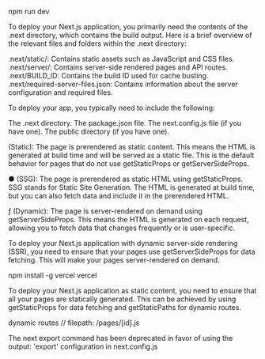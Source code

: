 npm run dev

To deploy your Next.js application, you primarily need the contents of the .next directory, which contains the build output. Here is a brief overview of the relevant files and folders within the .next directory:

.next/static/: Contains static assets such as JavaScript and CSS files.
.next/server/: Contains server-side rendered pages and API routes.
.next/BUILD_ID: Contains the build ID used for cache busting.
.next/required-server-files.json: Contains information about the server configuration and required files.

To deploy your app, you typically need to include the following:

The .next directory.
The package.json file.
The next.config.js file (if you have one).
The public directory (if you have one).


 (Static): The page is prerendered as static content. This means the HTML is generated at build time and will be served as a static file. This is the default behavior for pages that do not use getStaticProps or getServerSideProps.

● (SSG): The page is prerendered as static HTML using getStaticProps. SSG stands for Static Site Generation. The HTML is generated at build time, but you can also fetch data and include it in the prerendered HTML.

ƒ (Dynamic): The page is server-rendered on demand using getServerSideProps. This means the HTML is generated on each request, allowing you to fetch data that changes frequently or is user-specific.

To deploy your Next.js application with dynamic server-side rendering (SSR), you need to ensure that your pages use getServerSideProps for data fetching. This will make your pages server-rendered on demand.

npm install -g vercel
vercel

To deploy your Next.js application as static content, you need to ensure that all your pages are statically generated. This can be achieved by using getStaticProps for data fetching and getStaticPaths for dynamic routes.

dynamic routes
// filepath: /pages/[id].js

The next export command has been deprecated in favor of using the output: 'export' configuration in next.config.js
